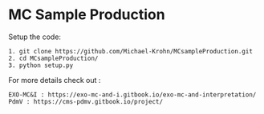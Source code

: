 # MC Sample Production

Setup the code:

```
1. git clone https://github.com/Michael-Krohn/MCsampleProduction.git
2. cd MCsampleProduction/
3. python setup.py
```



For more details check out :

    EXO-MC&I : https://exo-mc-and-i.gitbook.io/exo-mc-and-interpretation/
    PdmV : https://cms-pdmv.gitbook.io/project/
